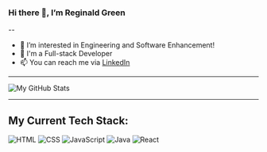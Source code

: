 


### Hi there 👋, I’m Reginald Green
--

- 👀 I’m interested in Engineering and Software Enhancement!
- 🌱 I'm a Full-stack Developer
- 📫 You can reach me via [LinkedIn](https://www.linkedin.com/in/reginald-green-92ba43239/) 



--------------



![My GitHub Stats](https://github-readme-stats.vercel.app/api?username=Greenreggie10&show_icons=true&theme=blue-green&count_private=true&include_all_commits=true&border_color=001F1E&text_color=09d672&icon_color=00C2C2&title_color=00F1E9&custom_title=My%20Stats)



-----------------


## My Current Tech Stack:


![HTML](https://img.shields.io/badge/HTML5-E34F26?style=for-the-badge&logo=html5&logoColor=white)
![CSS](https://img.shields.io/badge/CSS3-1572B6?style=for-the-badge&logo=css3&logoColor=white)
![JavaScript](https://img.shields.io/badge/JavaScript-F7DF1E?style=for-the-badge&logo=javascript&logoColor=black)
![Java](https://img.shields.io/badge/Java-6AA84F?style=for-the-badge&logo=java&logoColor=black)
![React](https://img.shields.io/badge/React-9FC5E8?style=for-the-badge&logo=react&logoColor=blue)
